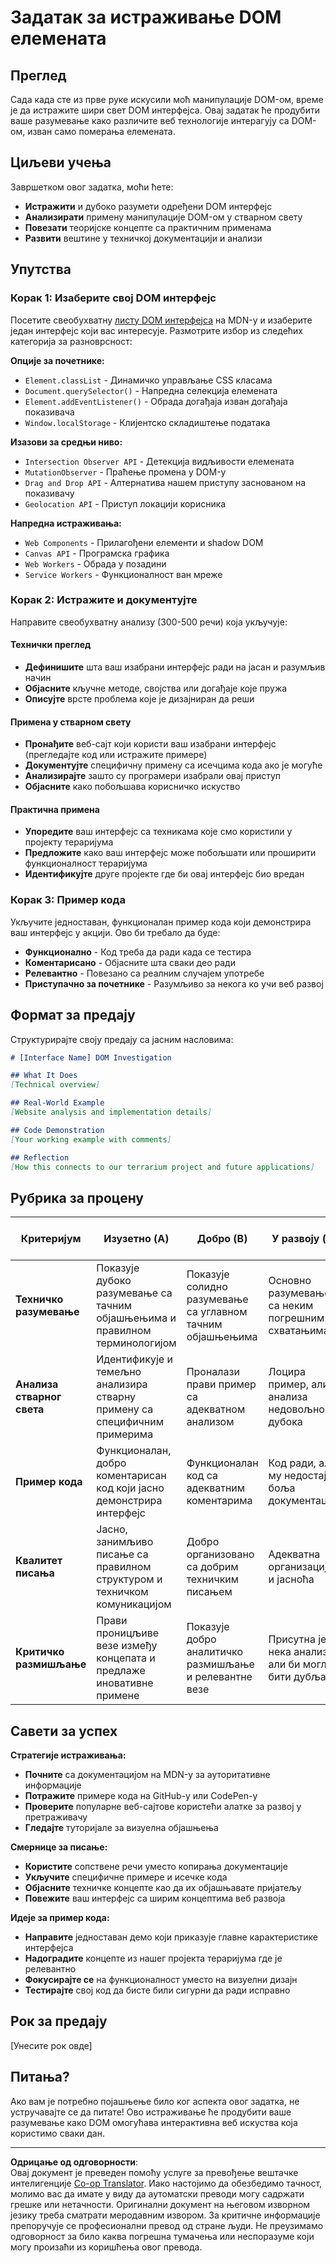 <!--
CO_OP_TRANSLATOR_METADATA:
{
  "original_hash": "947ca5ce7c94aee9c7de7034e762bc17",
  "translation_date": "2025-10-24T23:23:28+00:00",
  "source_file": "3-terrarium/3-intro-to-DOM-and-closures/assignment.md",
  "language_code": "sr"
}
-->
# Задатак за истраживање DOM елемената

## Преглед

Сада када сте из прве руке искусили моћ манипулације DOM-ом, време је да истражите шири свет DOM интерфејса. Овај задатак ће продубити ваше разумевање како различите веб технологије интерагују са DOM-ом, изван само померања елемената.

## Циљеви учења

Завршетком овог задатка, моћи ћете:
- **Истражити** и дубоко разумети одређени DOM интерфејс
- **Анализирати** примену манипулације DOM-ом у стварном свету
- **Повезати** теоријске концепте са практичним применама
- **Развити** вештине у техничкој документацији и анализи

## Упутства

### Корак 1: Изаберите свој DOM интерфејс

Посетите свеобухватну [листу DOM интерфејса](https://developer.mozilla.org/docs/Web/API/Document_Object_Model) на MDN-у и изаберите један интерфејс који вас интересује. Размотрите избор из следећих категорија за разноврсност:

**Опције за почетнике:**
- `Element.classList` - Динамичко управљање CSS класама
- `Document.querySelector()` - Напредна селекција елемената
- `Element.addEventListener()` - Обрада догађаја изван догађаја показивача
- `Window.localStorage` - Клијентско складиштење података

**Изазови за средњи ниво:**
- `Intersection Observer API` - Детекција видљивости елемената
- `MutationObserver` - Праћење промена у DOM-у
- `Drag and Drop API` - Алтернатива нашем приступу заснованом на показивачу
- `Geolocation API` - Приступ локацији корисника

**Напредна истраживања:**
- `Web Components` - Прилагођени елементи и shadow DOM
- `Canvas API` - Програмска графика
- `Web Workers` - Обрада у позадини
- `Service Workers` - Функционалност ван мреже

### Корак 2: Истражите и документујте

Направите свеобухватну анализу (300-500 речи) која укључује:

#### Технички преглед
- **Дефинишите** шта ваш изабрани интерфејс ради на јасан и разумљив начин
- **Објасните** кључне методе, својства или догађаје које пружа
- **Описујте** врсте проблема које је дизајниран да реши

#### Примена у стварном свету
- **Пронађите** веб-сајт који користи ваш изабрани интерфејс (прегледајте код или истражите примере)
- **Документујте** специфичну примену са исечцима кода ако је могуће
- **Анализирајте** зашто су програмери изабрали овај приступ
- **Објасните** како побољшава корисничко искуство

#### Практична примена
- **Упоредите** ваш интерфејс са техникама које смо користили у пројекту тераријума
- **Предложите** како ваш интерфејс може побољшати или проширити функционалност тераријума
- **Идентификујте** друге пројекте где би овај интерфејс био вредан

### Корак 3: Пример кода

Укључите једноставан, функционалан пример кода који демонстрира ваш интерфејс у акцији. Ово би требало да буде:
- **Функционално** - Код треба да ради када се тестира
- **Коментарисано** - Објасните шта сваки део ради
- **Релевантно** - Повезано са реалним случајем употребе
- **Приступачно за почетнике** - Разумљиво за некога ко учи веб развој

## Формат за предају

Структурирајте своју предају са јасним насловима:

```markdown
# [Interface Name] DOM Investigation

## What It Does
[Technical overview]

## Real-World Example
[Website analysis and implementation details]

## Code Demonstration
[Your working example with comments]

## Reflection
[How this connects to our terrarium project and future applications]
```

## Рубрика за процену

| Критеријум | Изузетно (A) | Добро (B) | У развоју (C) | Потребно побољшање (D) |
|------------|--------------|-----------|---------------|------------------------|
| **Техничко разумевање** | Показује дубоко разумевање са тачним објашњењима и правилном терминологијом | Показује солидно разумевање са углавном тачним објашњењима | Основно разумевање са неким погрешним схватањима | Ограничено разумевање са значајним грешкама |
| **Анализа стварног света** | Идентификује и темељно анализира стварну примену са специфичним примерима | Проналази прави пример са адекватном анализом | Лоцира пример, али анализа недовољно дубока | Нејасна или нетачна веза са стварним светом |
| **Пример кода** | Функционалан, добро коментарисан код који јасно демонстрира интерфејс | Функционалан код са адекватним коментарима | Код ради, али му недостаје боља документација | Код има грешке или лоше објашњење |
| **Квалитет писања** | Јасно, занимљиво писање са правилном структуром и техничком комуникацијом | Добро организовано са добрим техничким писањем | Адекватна организација и јасноћа | Лоша организација или нејасна комуникација |
| **Критичко размишљање** | Прави проницљиве везе између концепата и предлаже иновативне примене | Показује добро аналитичко размишљање и релевантне везе | Присутна је нека анализа, али би могла бити дубља | Ограничени докази критичког размишљања |

## Савети за успех

**Стратегије истраживања:**
- **Почните** са документацијом на MDN-у за ауторитативне информације
- **Потражите** примере кода на GitHub-у или CodePen-у
- **Проверите** популарне веб-сајтове користећи алатке за развој у претраживачу
- **Гледајте** туторијале за визуелна објашњења

**Смернице за писање:**
- **Користите** сопствене речи уместо копирања документације
- **Укључите** специфичне примере и исечке кода
- **Објасните** техничке концепте као да их објашњавате пријатељу
- **Повежите** ваш интерфејс са ширим концептима веб развоја

**Идеје за пример кода:**
- **Направите** једноставан демо који приказује главне карактеристике интерфејса
- **Надоградите** концепте из нашег пројекта тераријума где је релевантно
- **Фокусирајте се** на функционалност уместо на визуелни дизајн
- **Тестирајте** свој код да бисте били сигурни да ради исправно

## Рок за предају

[Унесите рок овде]

## Питања?

Ако вам је потребно појашњење било ког аспекта овог задатка, не устручавајте се да питате! Ово истраживање ће продубити ваше разумевање како DOM омогућава интерактивна веб искуства која користимо сваки дан.

---

**Одрицање од одговорности**:  
Овај документ је преведен помоћу услуге за превођење вештачке интелигенције [Co-op Translator](https://github.com/Azure/co-op-translator). Иако настојимо да обезбедимо тачност, молимо вас да имате у виду да аутоматски преводи могу садржати грешке или нетачности. Оригинални документ на његовом изворном језику треба сматрати меродавним извором. За критичне информације препоручује се професионални превод од стране људи. Не преузимамо одговорност за било каква погрешна тумачења или неспоразуме који могу произаћи из коришћења овог превода.